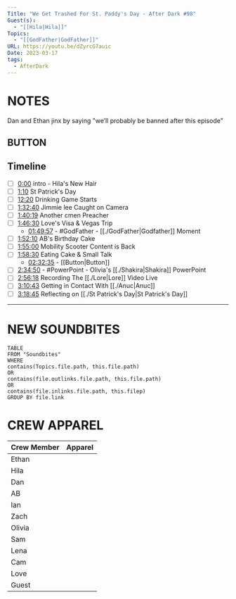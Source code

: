 ```yaml
---
Title: "We Get Trashed For St. Paddy's Day - After Dark #98"
Guest(s):
  - "[[Hila|Hila]]"
Topics:
  - "[[GodFather|GodFather]]"
URL: https://youtu.be/dZyrcG7auic
Date: 2023-03-17
tags:
  - AfterDark
---
```

# NOTES
Dan and Ethan jinx by saying "we’ll probably be banned after this episode"
## BUTTON


## Timeline
- [ ] [0:00](https://www.youtube.com/watch?v=dZyrcG7auic&t=0s) intro - Hila's New Hair
- [ ] [1:10](https://www.youtube.com/watch?v=dZyrcG7auic&t=70s) St Patrick's Day
- [ ] [12:20](https://www.youtube.com/watch?v=dZyrcG7auic&t=740s) Drinking Game Starts
- [ ] [1:32:40](https://www.youtube.com/watch?v=dZyrcG7auic&t=5560s) Jimmie lee Caught on Camera
- [ ] [1:40:19](https://www.youtube.com/watch?v=dZyrcG7auic&t=6019s) Another cmen Preacher
- [ ] [1:46:30](https://www.youtube.com/watch?v=dZyrcG7auic&t=6390s) Love's Visa & Vegas Trip
	- [01:49:57](https://youtu.be/dZyrcG7auic?t=6597) - #GodFather - [[./GodFather|Godfather]] Moment
- [ ] [1:52:10](https://www.youtube.com/watch?v=dZyrcG7auic&t=6730s) AB's Birthday Cake
- [ ] [1:55:00](https://www.youtube.com/watch?v=dZyrcG7auic&t=6900s) Mobility Scooter Content is Back
- [ ] [1:58:30](https://www.youtube.com/watch?v=dZyrcG7auic&t=7110s) Eating Cake & Small Talk
	- [02:32:35](https://youtu.be/dZyrcG7auic?t=9155) - [[Button|Button]]
- [ ] [2:34:50](https://www.youtube.com/watch?v=dZyrcG7auic&t=9290s) - #PowerPoint - Olivia's [[./Shakira|Shakira]] PowerPoint
- [ ] [2:56:18](https://www.youtube.com/watch?v=dZyrcG7auic&t=10578s) Recording The [[./Lore|Lore]] Video Live
- [ ] [3:10:43](https://www.youtube.com/watch?v=dZyrcG7auic&t=11443s) Getting in Contact With [[./Anuc|Anuc]]
- [ ] [3:18:45](https://www.youtube.com/watch?v=dZyrcG7auic&t=11925s) Reflecting on [[./St Patrick's Day|St Patrick's Day]]

___
# NEW SOUNDBITES
``` dataview
TABLE
FROM "Soundbites"
WHERE 
contains(Topics.file.path, this.file.path) 
OR 
contains(file.outlinks.file.path, this.file.path)
OR
contains(file.inlinks.file.path, this.filep)
GROUP BY file.link
```

# CREW APPAREL
| Crew Member | Apparel |
| ----------- | ------- |
| Ethan       |         |
| Hila        |         |
| Dan         |         |
| AB          |         |
| Ian         |         |
| Zach        |         |
| Olivia      |         |
| Sam         |         |
| Lena        |         |
| Cam         |         |
| Love        |         |
| Guest       |         |


